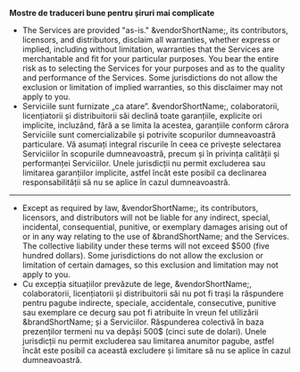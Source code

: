 **Mostre de traduceri bune pentru șiruri mai complicate**

* The Services are provided "as-is." &vendorShortName;, its contributors, licensors, and distributors, disclaim all warranties, whether express or implied, including without limitation, warranties that the Services are merchantable and fit for your particular purposes. You bear the entire risk as to selecting the Services for your purposes and as to the quality and performance of the Services. Some jurisdictions do not allow the exclusion or limitation of implied warranties, so this disclaimer may not apply to you.
* Serviciile sunt furnizate „ca atare”. &vendorShortName;, colaboratorii, licențiatorii și distribuitorii săi declină toate garanțiile, explicite ori implicite, incluzând, fără a se limita la acestea, garanțiile conform cărora Serviciile sunt comercializabile și potrivite scopurilor dumneavoastră particulare. Vă asumați integral riscurile în ceea ce privește selectarea Serviciilor în scopurile dumneavoastră, precum și în privința calității și performanței Serviciilor. Unele jurisdicții nu permit excluderea sau limitarea garanțiilor implicite, astfel încât este posibil ca declinarea responsabilității să nu se aplice în cazul dumneavoastră.

---

* Except as required by law, &vendorShortName;, its contributors, licensors, and distributors will not be liable for any indirect, special, incidental, consequential, punitive, or exemplary damages arising out of or in any way relating to the use of &brandShortName; and the Services. The collective liability under these terms will not exceed $500 (five hundred dollars). Some jurisdictions do not allow the exclusion or limitation of certain damages, so this exclusion and limitation may not apply to you.
* Cu excepția situațiilor prevăzute de lege, &vendorShortName;, colaboratorii, licențiatorii și distribuitorii săi nu pot fi trași la răspundere pentru pagube indirecte, speciale, accidentale, consecutive, punitive sau exemplare ce decurg sau pot fi atribuite în vreun fel utilizării &brandShortName; și a Serviciilor. Răspunderea colectivă în baza prezenților termeni nu va depăși 500$ (cinci sute de dolari). Unele jurisdicții nu permit excluderea sau limitarea anumitor pagube, astfel încât este posibil ca această excludere și limitare să nu se aplice în cazul dumneavoastră.

